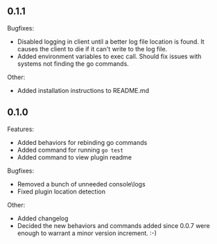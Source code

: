 ## 0.1.1

Bugfixes:

 - Disabled logging in client until a better log file location is found. It causes the
 client to die if it can't write to the log file.
 - Added environment variables to exec call. Should fix issues with systems not finding the go commands.

Other:

 - Added installation instructions to README.md


## 0.1.0

Features:

 - Added behaviors for rebinding go commands
 - Added command for running `go test`
 - Added command to view plugin readme

Bugfixes:

 - Removed a bunch of unneeded console\logs
 - Fixed plugin location detection

Other:

 - Added changelog
 - Decided the new behaviors and commands added since 0.0.7 were enough to warrant a minor version increment. :-)
